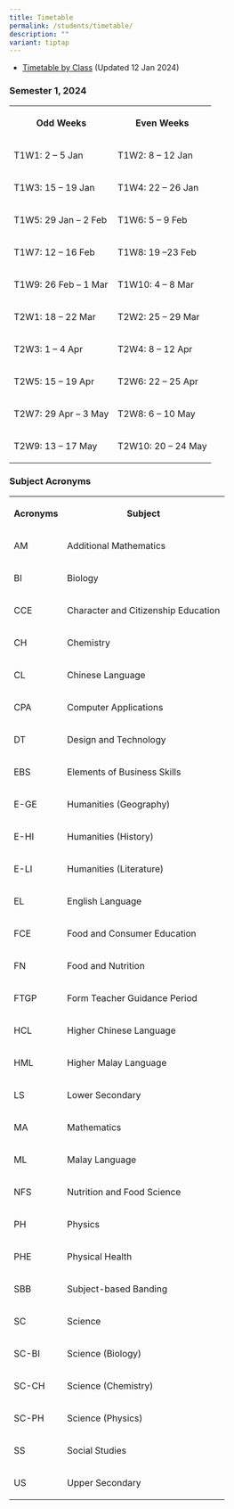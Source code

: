 ```yaml
---
title: Timetable
permalink: /students/timetable/
description: ""
variant: tiptap
---
```

<ul data-tight="true" class="tight"><li><p><a href="/files/For Students/2024_Sem_1_Timetable_CLASS__15_Jan_2024_.pdf" rel="noopener noreferrer nofollow" target="_blank">Timetable by Class</a> (Updated 12 Jan 2024)</p></li></ul><h3>Semester 1, 2024</h3><table><tbody><tr><th rowspan="1" colspan="1"><p>Odd Weeks</p></th><th rowspan="1" colspan="1"><p>Even Weeks</p></th></tr><tr><td rowspan="1" colspan="1"><p>T1W1: 2 – 5 Jan</p></td><td rowspan="1" colspan="1"><p>T1W2: 8 – 12 Jan</p></td></tr><tr><td rowspan="1" colspan="1"><p>T1W3: 15 – 19 Jan</p></td><td rowspan="1" colspan="1"><p>T1W4: 22 – 26 Jan</p></td></tr><tr><td rowspan="1" colspan="1"><p>T1W5: 29 Jan – 2 Feb</p></td><td rowspan="1" colspan="1"><p>T1W6: 5 – 9 Feb</p></td></tr><tr><td rowspan="1" colspan="1"><p>T1W7: 12 – 16 Feb</p></td><td rowspan="1" colspan="1"><p>T1W8: 19 –23 Feb</p></td></tr><tr><td rowspan="1" colspan="1"><p>T1W9: 26 Feb – 1 Mar</p></td><td rowspan="1" colspan="1"><p>T1W10: 4 – 8 Mar</p></td></tr><tr><td rowspan="1" colspan="1"><p>T2W1: 18 – 22 Mar</p></td><td rowspan="1" colspan="1"><p>T2W2: 25 – 29 Mar</p></td></tr><tr><td rowspan="1" colspan="1"><p>T2W3: 1 – 4 Apr</p></td><td rowspan="1" colspan="1"><p>T2W4: 8 – 12 Apr</p></td></tr><tr><td rowspan="1" colspan="1"><p>T2W5: 15 – 19 Apr</p></td><td rowspan="1" colspan="1"><p>T2W6: 22 – 25 Apr</p></td></tr><tr><td rowspan="1" colspan="1"><p>T2W7: 29 Apr – 3 May</p></td><td rowspan="1" colspan="1"><p>T2W8: 6 – 10 May</p></td></tr><tr><td rowspan="1" colspan="1"><p>T2W9: 13 – 17 May</p></td><td rowspan="1" colspan="1"><p>T2W10: 20 – 24 May</p></td></tr></tbody></table><h3>Subject Acronyms</h3><table><tbody><tr><th rowspan="1" colspan="1"><p>Acronyms</p></th><th rowspan="1" colspan="1"><p>Subject</p></th></tr><tr><td rowspan="1" colspan="1"><p>AM</p></td><td rowspan="1" colspan="1"><p>Additional Mathematics</p></td></tr><tr><td rowspan="1" colspan="1"><p>BI</p></td><td rowspan="1" colspan="1"><p>Biology</p></td></tr><tr><td rowspan="1" colspan="1"><p>CCE</p></td><td rowspan="1" colspan="1"><p>Character and Citizenship Education</p></td></tr><tr><td rowspan="1" colspan="1"><p>CH</p></td><td rowspan="1" colspan="1"><p>Chemistry</p></td></tr><tr><td rowspan="1" colspan="1"><p>CL</p></td><td rowspan="1" colspan="1"><p>Chinese Language</p></td></tr><tr><td rowspan="1" colspan="1"><p>CPA</p></td><td rowspan="1" colspan="1"><p>Computer Applications</p></td></tr><tr><td rowspan="1" colspan="1"><p>DT</p></td><td rowspan="1" colspan="1"><p>Design and Technology</p></td></tr><tr><td rowspan="1" colspan="1"><p>EBS</p></td><td rowspan="1" colspan="1"><p>Elements of Business Skills</p></td></tr><tr><td rowspan="1" colspan="1"><p>E-GE</p></td><td rowspan="1" colspan="1"><p>Humanities (Geography)</p></td></tr><tr><td rowspan="1" colspan="1"><p>E-HI</p></td><td rowspan="1" colspan="1"><p>Humanities (History)</p></td></tr><tr><td rowspan="1" colspan="1"><p>E-LI</p></td><td rowspan="1" colspan="1"><p>Humanities (Literature)</p></td></tr><tr><td rowspan="1" colspan="1"><p>EL</p></td><td rowspan="1" colspan="1"><p>English Language</p></td></tr><tr><td rowspan="1" colspan="1"><p>FCE</p></td><td rowspan="1" colspan="1"><p>Food and Consumer Education</p></td></tr><tr><td rowspan="1" colspan="1"><p>FN</p></td><td rowspan="1" colspan="1"><p>Food and Nutrition</p></td></tr><tr><td rowspan="1" colspan="1"><p>FTGP</p></td><td rowspan="1" colspan="1"><p>Form Teacher Guidance Period</p></td></tr><tr><td rowspan="1" colspan="1"><p>HCL</p></td><td rowspan="1" colspan="1"><p>Higher Chinese Language</p></td></tr><tr><td rowspan="1" colspan="1"><p>HML</p></td><td rowspan="1" colspan="1"><p>Higher Malay Language</p></td></tr><tr><td rowspan="1" colspan="1"><p>LS</p></td><td rowspan="1" colspan="1"><p>Lower Secondary</p></td></tr><tr><td rowspan="1" colspan="1"><p>MA</p></td><td rowspan="1" colspan="1"><p>Mathematics</p></td></tr><tr><td rowspan="1" colspan="1"><p>ML</p></td><td rowspan="1" colspan="1"><p>Malay Language</p></td></tr><tr><td rowspan="1" colspan="1"><p>NFS</p></td><td rowspan="1" colspan="1"><p>Nutrition and Food Science</p></td></tr><tr><td rowspan="1" colspan="1"><p>PH</p></td><td rowspan="1" colspan="1"><p>Physics</p></td></tr><tr><td rowspan="1" colspan="1"><p>PHE</p></td><td rowspan="1" colspan="1"><p>Physical Health</p></td></tr><tr><td rowspan="1" colspan="1"><p>SBB</p></td><td rowspan="1" colspan="1"><p>Subject-based Banding</p></td></tr><tr><td rowspan="1" colspan="1"><p>SC</p></td><td rowspan="1" colspan="1"><p>Science</p></td></tr><tr><td rowspan="1" colspan="1"><p>SC-BI</p></td><td rowspan="1" colspan="1"><p>Science (Biology)</p></td></tr><tr><td rowspan="1" colspan="1"><p>SC-CH</p></td><td rowspan="1" colspan="1"><p>Science (Chemistry)</p></td></tr><tr><td rowspan="1" colspan="1"><p>SC-PH</p></td><td rowspan="1" colspan="1"><p>Science (Physics)</p></td></tr><tr><td rowspan="1" colspan="1"><p>SS</p></td><td rowspan="1" colspan="1"><p>Social Studies</p></td></tr><tr><td rowspan="1" colspan="1"><p>US</p></td><td rowspan="1" colspan="1"><p>Upper Secondary</p></td></tr></tbody></table><p></p>